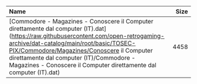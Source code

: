 |Name|Size|
|:---|---:|
|[Commodore - Magazines - Conoscere il Computer direttamente dal computer (IT).dat](https://raw.githubusercontent.com/open-retrogaming-archive/dat-catalog/main/root/basic/TOSEC-PIX/Commodore/Magazines/Conoscere il Computer direttamente dal computer (IT)/Commodore - Magazines - Conoscere il Computer direttamente dal computer (IT).dat)|4458|
